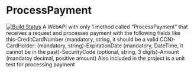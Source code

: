 # ProcessPayment
[![Build Status](https://dev.azure.com/FaultClearance/Sheddy%20Test/_apis/build/status/sheddy123.ProcessPayment?branchName=master)](https://dev.azure.com/FaultClearance/Sheddy%20Test/_build/latest?definitionId=4&branchName=master)
A WebAPI with only 1 method called “ProcessPayment” that receives a request and processes payment with the following fields like this-CreditCardNumber (mandatory, string, it should be a valid CCN)-CardHolder: (mandatory, string)-ExpirationDate (mandatory, DateTime, it cannot be in the past)-SecurityCode (optional, string, 3 digits)-Amount (mandatoy decimal, positive amount)
Also included in the project is a unit test for processing payment
